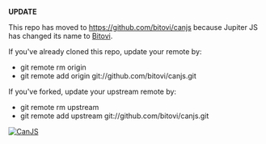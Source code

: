 **UPDATE**

This repo has moved to https://github.com/bitovi/canjs because Jupiter JS has changed its name to [Bitovi](http://bitovi.com).

If you've already cloned this repo, update your remote by:
* git remote rm origin
* git remote add origin git://github.com/bitovi/canjs.git

If you've forked, update your upstream remote by:
* git remote rm upstream
* git remote add upstream git://github.com/bitovi/canjs.git

[![CanJS](http://canjs.us/images/canjs_logo_yellow_small.png)](http://canjs.us/)